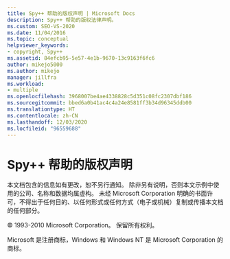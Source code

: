 ```yaml
---
title: Spy++ 帮助的版权声明 | Microsoft Docs
description: Spy++ 帮助的版权法律声明。
ms.custom: SEO-VS-2020
ms.date: 11/04/2016
ms.topic: conceptual
helpviewer_keywords:
- copyright, Spy++
ms.assetid: 84efcb95-5e57-4e1b-9670-13c9163f6fc6
author: mikejo5000
ms.author: mikejo
manager: jillfra
ms.workload:
- multiple
ms.openlocfilehash: 3968007be4ae4338828c5d351c08fc2307dbf186
ms.sourcegitcommit: bbed6a0b41ac4c4a24e8581ff3b34d96345ddb00
ms.translationtype: HT
ms.contentlocale: zh-CN
ms.lasthandoff: 12/03/2020
ms.locfileid: "96559688"
---
```

# <a name="copyright-notice-for-spy-help"></a>Spy++ 帮助的版权声明
本文档包含的信息如有更改，恕不另行通知。 除非另有说明，否则本文示例中使用的公司、名称和数据均属虚构。 未经 Microsoft Corporation 明确的书面许可，不得出于任何目的、以任何形式或任何方式（电子或机械）复制或传播本文档的任何部分。

 © 1993-2010 Microsoft Corporation。 保留所有权利。

 Microsoft 是注册商标，Windows 和 Windows NT 是 Microsoft Corporation 的商标。